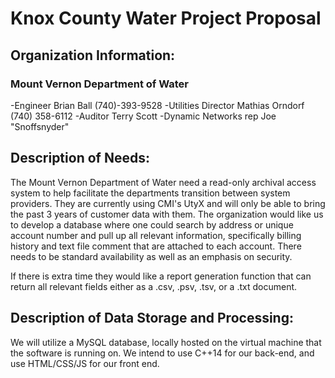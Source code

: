 # Knox County Water Project Proposal

## Organization Information:
### Mount Vernon Department of Water
-Engineer Brian Ball (740)-393-9528
-Utilities Director Mathias Orndorf (740) 358-6112
-Auditor Terry Scott
-Dynamic Networks rep Joe "Snoffsnyder"

## Description of Needs:
The Mount Vernon Department of Water need a read-only archival access system to help facilitate the departments transition between system providers. They are currently using CMI's UtyX and will only be able to bring the past 3 years of customer data with them. The organization would like us to develop a database where one could search by address or unique account number and pull up all relevant information, specifically billing history and text file comment that are attached to each account. There needs to be standard availability as well as an emphasis on security.

If there is extra time they would like a report generation function that can return all relevant fields either as a .csv, .psv, .tsv, or a .txt document.

## Description of Data Storage and Processing:
We will utilize a MySQL database, locally hosted on the virtual machine that the software is running on.
We intend to use C++14 for our back-end, and use HTML/CSS/JS for our front end.
